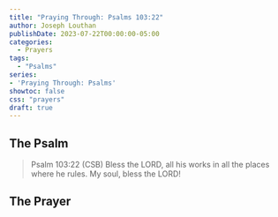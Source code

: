 ```yaml
---
title: "Praying Through: Psalms 103:22"
author: Joseph Louthan
publishDate: 2023-07-22T00:00:00-05:00
categories:
  - Prayers
tags:
  - "Psalms"
series:
- 'Praying Through: Psalms'
showtoc: false
css: "prayers"
draft: true
---
```

## The Psalm

>Psalm 103:22 (CSB) Bless the LORD, all his works in all the places where he rules. My soul, bless the LORD!

## The Prayer

<div style="font-variant: small-caps;">

</div>

```text

```

